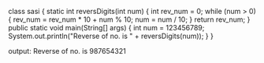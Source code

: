 class sasi 
{
    static int reversDigits(int num)
    {
        int rev_num = 0;
        while (num > 0)
        {
            rev_num = rev_num * 10 + num % 10;
            num = num / 10;
        }
        return rev_num;
    }
    public static void main(String[] args)
    {
        int num = 123456789;
        System.out.println("Reverse of no. is "
                           + reversDigits(num));
    }
}
 
 output:
 Reverse of no. is 987654321
